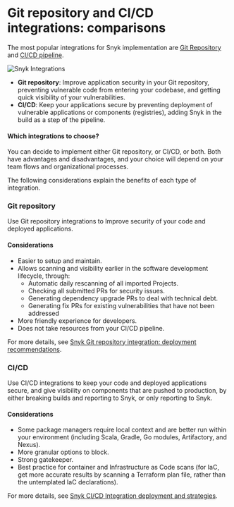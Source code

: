 # Git repository and CI/CD integrations: comparisons

The most popular integrations for Snyk implementation are [Git Repository](../../integrations/git-repository-scm-integrations/) and [CI/CD pipeline](../../integrations/ci-cd-integrations/).

![Snyk Integrations](../../.gitbook/assets/scm-ci-cid.png)

* **Git repository**: Improve application security in your Git repository, preventing vulnerable code from entering your codebase, and getting quick visibility of your vulnerabilities.
* **CI/CD**: Keep your applications secure by preventing deployment of vulnerable applications or components (registries), adding Snyk in the build as a step of the pipeline.

#### Which integrations to choose?

You can decide to implement either Git repository, or CI/CD, or both. Both have advantages and disadvantages, and your choice will depend on your team flows and organizational processes.

The following considerations explain the benefits of each type of integration.

### Git repository

Use Git repository integrations to Improve security of your code and deployed applications.

#### Considerations

* Easier to setup and maintain.
* Allows scanning and visibility earlier in the software development lifecycle, through:
  * Automatic daily rescanning of all imported Projects.
  * Checking all submitted PRs for security issues.
  * Generating dependency upgrade PRs to deal with technical debt.
  * Generating fix PRs for existing vulnerabilities that have not been addressed
* More friendly experience for developers.
* Does not take resources from your CI/CD pipeline.

For more details, see [Snyk Git repository integration: deployment recommendations](../../integrations/git-repository-scm-integrations/snyk-scm-integration-good-practices.md).

### CI/CD

Use CI/CD integrations to keep your code and deployed applications secure, and give visibility on components that are pushed to production, by either breaking builds and reporting to Snyk, or only reporting to Snyk.

#### Considerations

* Some package managers require local context and are better run within your environment (including Scala, Gradle, Go modules, Artifactory, and Nexus).
* More granular options to block.
* Strong gatekeeper.
* Best practice for container and Infrastructure as Code scans (for IaC, get more accurate results by scanning a Terraform plan file, rather than the untemplated IaC declarations).

For more details, see [Snyk CI/CD Integration deployment and strategies](../../integrations/ci-cd-integrations/snyk-ci-cd-integration-deployment-and-strategies/).

